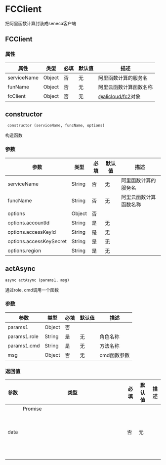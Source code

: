 # FCClient
把阿里函数计算封装成seneca客户端

## FCClient

### 属性

|属性|类型|必填|默认值|描述|
|--- | --- | --- | --- | ---|
|serviceName | Object | 否 | 无 | 阿里函数计算的服务名|
|funName | Object | 否 | 无 | 阿里云函数计算函数名称|
|fcClient | Object | 否 | 无 | [@alicloud/fc2](https://www.npmjs.com/package/@alicloud/fc2)对象|


## constructor
` constructor (serviceName, funcName, options)`

构造函数

### 参数

|参数|类型|必填|默认值|描述|
|--- | --- | --- | --- | ---|
|serviceName | String | 否 | 无 | 阿里函数计算的服务名|
|funcName | String | 否 | 无 | 阿里云函数计算函数名称|
|options | Object | 否 | |
|options.accountId | String | 是 | 无 | |
|options.accessKeyId | String | 是 | 无 | |
|options.accessKeySecret | String | 是 | 无 | |
|options.region | String | 是 | 无 | |


## actAsync
`async actAsync (params1, msg)`

通过role, cmd调用一个函数

### 参数

|参数|类型|必填|默认值|描述|
|--- | --- | --- | --- | ---|
|params1 | Object | 否 | |
|params1.role | String | 是 | 无 | 角色名称|
|params1.cmd | String | 是 | 无 | 方法名称|
|msg | Object | 否 | 无 | cmd函数参数|


### 返回值

|参数|类型|必填|默认值|描述|
|--- | --- | --- | --- | ---|
|data | Promise <Object> | 否 | 无 | |

